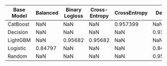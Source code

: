 | Base Model     | Balanced | Binary Logloss | Cross-Entropy | CrossEntropy | Default  | Elastic Net | Entropy  | Focal Loss | L1 Penalty | Logloss  | MultiClass |
|----------------|----------|----------------|---------------|--------------|----------|-------------|----------|------------|------------|----------|------------|
| CatBoost       | NaN      | NaN            | NaN           | 0.957399     | NaN      | NaN         | NaN      | NaN        | NaN        | 0.956634 | 0.955757   |
| Decision       | NaN      | NaN            | NaN           | NaN          | 0.938906 | NaN         | 0.940541 | NaN        | NaN        | 0.940541 | NaN        |
| LightGBM       | NaN      | 0.95682        | 0.95682       | NaN          | NaN      | NaN         | NaN      | NaN        | NaN        | NaN      | NaN        |
| Logistic       | 0.84797  | NaN            | NaN           | NaN          | 0.848971 | 0.798711    | NaN      | NaN        | 0.857288   | NaN      | NaN        |
| Random         | NaN      | NaN            | NaN           | NaN          | 0.957264 | NaN         | 0.956575 | NaN        | NaN        | 0.956575 | NaN        |
